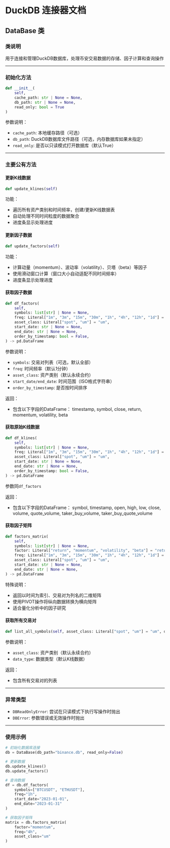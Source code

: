 # DuckDB 连接器文档

## DataBase 类

### 类说明
用于连接和管理DuckDB数据库，处理币安交易数据的存储、因子计算和查询操作

---

### 初始化方法
```python
def __init__(
    self,
    cache_path: str | None = None,
    db_path: str | None = None,
    read_only: bool = True
)
```
参数说明：
- `cache_path`: 本地缓存路径（可选）
- `db_path`: DuckDB数据库文件路径（可选，内存数据库如果未指定）
- `read_only`: 是否以只读模式打开数据库（默认True）

---

### 主要公有方法

#### 更新K线数据
```python
def update_klines(self)
```
功能：
- 遍历所有资产类别和时间频率，创建/更新K线数据表
- 自动处理不同时间粒度的数据聚合
- 进度条显示处理进度

#### 更新因子数据
```python
def update_factors(self)
```
功能：
- 计算动量（momentum）、波动率（volatility）、贝塔（beta）等因子
- 使用滑动窗口计算（窗口大小自动适配不同时间频率）
- 进度条显示处理进度

#### 获取因子数据
```python
def df_factors(
    self,
    symbols: list[str] | None = None,
    freq: Literal["1m", "3m", "15m", "30m", "1h", "4h", "12h", "1d"] = "1m",
    asset_class: Literal["spot", "um"] = "um",
    start_date: str | None = None,
    end_date: str | None = None,
    order_by_timestamp: bool = False,
) -> pd.DataFrame
```
参数说明：
- `symbols`: 交易对列表（可选，默认全部）
- `freq`: 时间频率（默认1分钟）
- `asset_class`: 资产类别（默认永续合约）
- `start_date/end_date`: 时间范围（ISO格式字符串）
- `order_by_timestamp`: 是否按时间排序

返回：
- 包含以下字段的DataFrame：
  timestamp, symbol, close, return, momentum, volatility, beta

#### 获取原始K线数据
```python
def df_klines(
    self,
    symbols: list[str] | None = None,
    freq: Literal["1m", "3m", "15m", "30m", "1h", "4h", "12h", "1d"] = "1m",
    asset_class: Literal["spot", "um"] = "um",
    start_date: str | None = None,
    end_date: str | None = None,
    order_by_timestamp: bool = False,
) -> pd.DataFrame
```
参数同`df_factors`

返回：
- 包含以下字段的DataFrame：
  symbol, timestamp, open, high, low, close, volume, quote_volume, 
  taker_buy_volume, taker_buy_quote_volume

#### 获取因子矩阵
```python
def factors_matrix(
    self,
    symbols: list[str] | None = None,
    factor: Literal["return", "momentum", "volatility", "beta"] = "return",
    freq: Literal["1m", "3m", "15m", "30m", "1h", "4h", "12h", "1d"] = "1m",
    asset_class: Literal["spot", "um"] = "um",
    start_date: str | None = None,
    end_date: str | None = None,
) -> pd.DataFrame
```
特殊说明：
- 返回以时间为索引、交易对为列名的二维矩阵
- 使用PIVOT操作将纵向数据转换为横向矩阵
- 适合量化分析中的因子研究

#### 获取所有交易对
```python
def list_all_symbols(self, asset_class: Literal["spot", "um"] = "um", data_type: Literal["klines", "metrics"] = "klines") -> list[str]:
```
参数说明：
- `asset_class`: 资产类别（默认永续合约）
- `data_type`: 数据类型（默认K线数据）

返回：
- 包含所有交易对的列表


---

### 异常类型
- `DBReadOnlyError`: 尝试在只读模式下执行写操作时抛出
- `DBError`: 参数错误或无效操作时抛出

---

### 使用示例
```python
# 初始化数据库连接
db = DataBase(db_path="binance.db", read_only=False)

# 更新数据
db.update_klines()
db.update_factors()

# 查询数据
df = db.df_factors(
    symbols=["BTCUSDT", "ETHUSDT"],
    freq="1h",
    start_date="2023-01-01",
    end_date="2023-01-31"
)

# 获取因子矩阵
matrix = db.factors_matrix(
    factor="momentum",
    freq="4h",
    asset_class="um"
)
